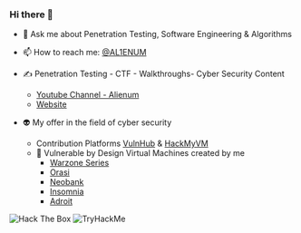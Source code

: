 ### Hi there 👋

<!--
**AL1ENUM/AL1ENUM** is a ✨ _special_ ✨ repository because its `README.md` (this file) appears on your GitHub profile.
-->
- 💬 Ask me about Penetration Testing, Software Engineering & Algorithms
- 📫 How to reach me: [@AL1ENUM](https://twitter.com/AL1ENUM)

- ✍ Penetration Testing - CTF - Walkthroughs- Cyber Security Content
    - [Youtube Channel - Alienum](https://www.youtube.com/channel/UCEYXThW-Vj7PFSQW5-r2F_w)
    - [Website](https://al1enum.github.io/)

- 👽 My offer in the field of cyber security
  - Contribution Platforms [VulnHub](https://www.vulnhub.com/) & [HackMyVM](https://hackmyvm.eu/)
  - 🚀 Vulnerable by Design Virtual Machines created by me
     - [Warzone Series](https://www.vulnhub.com/series/warzone,395/)
     - [Orasi](https://www.vulnhub.com/entry/orasi-1,660/)
     - [Neobank](https://www.vulnhub.com/entry/neobank-1,642/)
     - [Insomnia](https://www.vulnhub.com/entry/insomnia-1,644/)
     - [Adroit](https://www.vulnhub.com/entry/adroit-101,647/)

<img src="http://www.hackthebox.eu/badge/image/314167" alt="Hack The Box">
<img src="https://tryhackme-badges.s3.amazonaws.com/aeriko.png" alt="TryHackMe">
  
<!---
m1tak was here
--->
